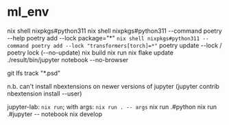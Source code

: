 # ml_env

nix shell nixpkgs#python311
nix shell nixpkgs#python311 --command poetry --help
poetry add --lock package="*"
`nix shell nixpkgs#python311 --command poetry add --lock "transformers[torch]=*"`
poetry update --lock / poetry lock (--no-update)
nix build
nix run
nix flake update
./result/bin/jupyter notebook --no-browser

git lfs track "*.psd"

n.b. can't install nbextensions on newer versions of jupyter
(jupyter contrib nbextension install --user)

jupyter-lab: `nix run`; with args: `nix run . -- args`
nix run .#python
nix run .#jupyter -- notebook
nix develop

